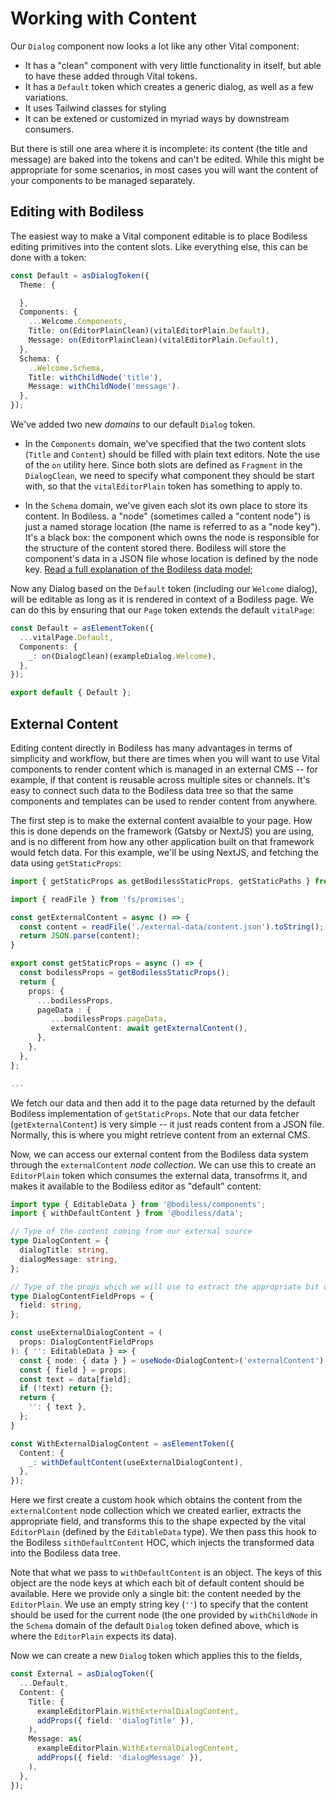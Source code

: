 # Working with Content

Our `Dialog` component now looks a lot like any other Vital component:
- It has a "clean" component with very little functionality in itself, but able
  to have these added through Vital tokens.
- It has a `Default` token which creates a generic dialog, as well as a few
  variations.
- It uses Tailwind classes for styling
- It can be extened or customized in myriad ways by downstream consumers.

But there is still one area where it is incomplete: its content (the title
and message) are baked into the tokens and can't be edited.  While this might
be appropriate for some scenarios, in most cases you will want the content
of your components to be managed separately.

## Editing with Bodiless

The easiest way to make a Vital component editable is to place Bodiless editing
primitives into the content slots.  Like everything else, this can be done
with a token:

```ts
const Default = asDialogToken({
  Theme: {

  },
  Components: {
    ...Welcome.Components,
    Title: on(EditorPlainClean)(vitalEditorPlain.Default),
    Message: on(EditorPlainClean)(vitalEditorPlain.Default),
  },
  Schema: {
    ..Welcome.Schema,
    Title: withChildNode('title'),
    Message: withChildNode('message').
  },
});
```

We've added two new *domains* to our default `Dialog` token.

- In the `Components` domain, we've specified that the two content slots
  (`Title` and `Content`) should be filled with plain text editors. Note the use
  of the `on` utility here. Since both slots are defined as `Fragment` in the
  `DialogClean`, we need to specify what component they should be start with, so
  that the `vitalEditorPlain` token has something to apply to.
  
- In the `Schema` domain, we've given each slot its own place to store its
  content. In Bodiless. a "node" (sometimes called a "content node") is just a
  named storage location (the name is referred to as a "node key"). It's a black
  box: the component which owns the node is responsible for the structure of the
  content stored there. Bodiless will store the component's data in a JSON file
  whose location is defined by the node key.
  [Read a full explanation of the Bodiless data model]();

Now any Dialog based on the `Default` token (including our `Welcome` dialog), 
will be editable as long as it is rendered in context of a Bodiless page.
We can do this by ensuring that our `Page` token extends the default `vitalPage`:

```ts
const Default = asElementToken({
  ...vitalPage.Default,
  Components: {
    _: on(DialogClean)(exampleDialog.Welcome),
  },
});

export default { Default };
```

## External Content

Editing content directly in Bodiless has many advantages in terms of simplicity
and workflow, but there are times when you will want to use Vital components to
render content which is managed in an external CMS -- for example, if that
content is reusable across multiple sites or channels.  It's easy to connect
such data to the Bodiless data tree so that the same components and templates
can be used to render content from anywhere.

The first step is to make the external content avaialble to your page. How this
is done depends on the framework (Gatsby or NextJS) you are using, and is no
different from how any other application built on that framework would fetch
data. For this example, we'll be using NextJS, and fetching the data using
`getStaticProps`:

```ts
import { getStaticProps as getBodilessStaticProps, getStaticPaths } from '@bodiless/next';

import { readFile } from 'fs/promises';

const getExternalContent = async () => {
  const content = readFile('./external-data/content.json').toString();
  return JSON.parse(content);
}

export const getStaticProps = async () => {
  const bodilessProps = getBodilessStaticProps();
  return {
    props: {
      ...bodilessProps,
      pageData : {
         ...bodilessProps.pageData,
         externalContent: await getExternalContent(),
      },
    },
  },
};

...
```
We fetch our data and then add it to the page data returned by the default
Bodiless implementation of `getStaticProps`. Note that our data fetcher
(`getExternalContent`) is very simple -- it just reads content from a JSON file.
Normally, this is where you might retrieve content from an external CMS.

Now, we can access our external content from the Bodiless data system through
the `externalContent` *node collection*. We can use this to create an
`EditorPlain` token which consumes the external data, transofrms it, and
makes it available to the Bodiless editor as "default" content:

```ts
import type { EditableData } from '@bodiless/components';
import { withDefaultContent } from '@bodiless/data';

// Type of the content coming from our external source
type DialogContent = {
  dialogTitle: string,
  dialogMessage: string,
};

// Type of the props which we will use to extract the appropriate bit of content for each field.
type DialogContentFieldProps = {
  field: string,
};

const useExternalDialogContent = (
  props: DialogContentFieldProps
): { '': EditableData } => {
  const { node: { data } } = useNode<DialogContent>('externalContent');
  const { field } = props;
  const text = data[field];
  if (!text) return {};
  return {
    '': { text },
  };
}

const WithExternalDialogContent = asElementToken({
  Content: {
    _: withDefaultContent(useExternalDialogContent),
  },
});
```

Here we first create a custom hook which obtains the content from the
`externalContent` node collection which we created earlier, extracts
the appropriate field, and transforms this to the shape expected by the
vital `EditorPlain` (defined by the `EditableData` type).  We then pass
this hook to the Bodiless `sithDefaultContent` HOC, which injects the
transformed data into the Bodiless data tree.

Note that what we pass to `withDefaultContent` is an object. The keys of this
object are the node keys at which each bit of default content should be
available. Here we provide only a single bit: the content needed by the
`EditorPlain`. We use an empty string key (`''`) to specify that the content should
be used for the current node (the one provided by `withChildNode`
in the `Schema` domain of the default `Dialog` token defined above, which
is where the `EditorPlain` expects its data).

Now we can create a new `Dialog` token which applies this to the fields,

```ts
const External = asDialogToken({
  ...Default,
  Content: {
    Title: {
      exampleEditorPlain.WithExternalDialogContent,
      addProps({ field: 'dialogTitle' }),
    ),
    Message: as(
      exampleEditorPlain.WithExternalDialogContent,
      addProps({ field: 'dialogMessage' }),
    ),
  },
});
```





